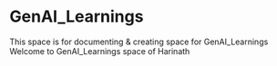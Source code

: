 # GenAI_Learnings
This space is for documenting &amp; creating space for GenAI_Learnings
Welcome to GenAI_Learnings space of Harinath
